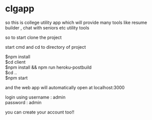 # clgapp

so this is college utility app which will provide many tools like resume builder , chat with seniors etc utility tools


so to start clone the project

start cmd and cd to directory of project

$npm install<br>
$cd client<br>
$npm install && npm run heroku-postbuild<br>
$cd ..<br>
$npm start<br>

and the web app will automatically open at localhost:3000<br>

login using username : admin<br>
            password : admin<br>
            
            
you can create your account too!!            
            
            

